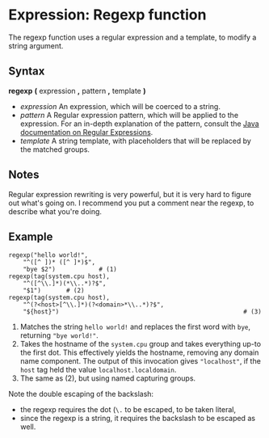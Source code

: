Expression: Regexp function
====

The regexp function uses a regular expression and a template, to modify a string argument.

Syntax
----

**regexp** **(** expression **,** pattern **,** template **)**

- *expression*
  An expression, which will be coerced to a string.
- *pattern*
  A Regular expression pattern, which will be applied to the expression.
  For an in-depth explanation of the pattern, consult the [Java documentation on Regular Expressions](https://docs.oracle.com/javase/8/docs/api/java/util/regex/Pattern.html).
- *template*
  A string template, with placeholders that will be replaced by the matched groups.

Notes
----
Regular expression rewriting is very powerful,
but it is very hard to figure out what's going on.
I recommend you put a comment near the regexp, to describe what you're doing.

Example
----

    regexp("hello world!",
        "^([^ ])* ([^ ]*)$",
        "bye $2")            # (1)
    regexp(tag(system.cpu host),
        "^([^\\.]*)(*\\..*)?$",
        "$1")       # (2)
    regexp(tag(system.cpu host),
        "^(?<host>[^\\.]*)(?<domain>*\\..*)?$",
        "${host}")                                                   # (3)

1. Matches the string ``hello world!`` and replaces the first word with ``bye``, returning ``"bye world!"``.
2. Takes the hostname of the ``system.cpu`` group and takes everything up-to the first dot.
   This effectively yields the hostname, removing any domain name component.
   The output of this invocation gives ``"localhost"``, if the ``host`` tag held the value ``localhost.localdomain``.
3. The same as (2), but using named capturing groups.

Note the double escaping of the backslash:
- the regexp requires the dot (``\.`` to be escaped, to be taken literal,
- since the regexp is a string, it requires the backslash to be escaped as well.
